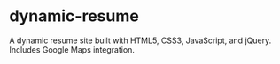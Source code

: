# dynamic-resume
A dynamic resume site built with HTML5, CSS3, JavaScript, and jQuery. Includes Google Maps integration.
